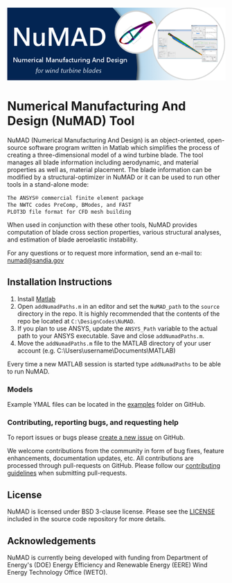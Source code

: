 ![](docs/_static/images/NuMAD-header.png) 
# Numerical Manufacturing And Design (NuMAD) Tool 
NuMAD (Numerical Manufacturing And Design) is an object-oriented, open-source software program written in Matlab which simplifies the process of creating a three-dimensional model of a wind turbine blade. The tool manages all blade information including aerodynamic, and material properties as well as, material placement. The blade information can be modified by a structural-optimizer in NuMAD or it can be used to run other tools in a stand-alone mode:

    The ANSYS® commercial finite element package
    The NWTC codes PreComp, BModes, and FAST
    PLOT3D file format for CFD mesh building

When used in conjunction with these other tools, NuMAD provides computation of blade cross section properties, various structural analyses, and estimation of blade aeroelastic instability. 

For any questions or to request more information, send an e-mail to: numad@sandia.gov


## Installation Instructions
1. Install [Matlab](https://www.mathworks.com/products/matlab.html)
2. Open `addNumadPaths.m` in an editor and set the `NuMAD_path` to the `source` directory in the repo. It is highly recommended that the contents of the repo be located at ``C:\DesignCodes\NuMAD``.
3. If you plan to use ANSYS, update the ``ANSYS_Path`` variable to the actual path to your ANSYS executable. Save and close `addNumadPaths.m`.
4. Move the `addNumadPaths.m` file to the MATLAB directory of your user account (e.g. C:\Users\username\Documents\MATLAB)

Every time a new MATLAB session is started type `addNumadPaths` to be able to run NuMAD.
### Models

Example YMAL files can be located in the [examples](https://github.com/sandialabs/NuMAD/examples) folder on GitHub. 

### Contributing, reporting bugs, and requesting help

To report issues or bugs please [create a new
issue](https://github.com/sandialabs/NuMAD/issues/new) on GitHub.

We welcome contributions from the community in form of bug fixes, feature
enhancements, documentation updates, etc. All contributions are processed
through pull-requests on GitHub. Please follow our [contributing
guidelines](https://github.com/sandialabs/NuMAD/blob/master/CONTRIBUTING.md)
when submitting pull-requests.
  
## License

NuMAD is licensed under BSD 3-clause license. Please see the
[LICENSE](https://github.com/sandialabs/NuMAD/blob/main/LICENSE) included in
the source code repository for more details.

## Acknowledgements 

NuMAD is currently being developed with funding from Department of Energy's
(DOE) Energy Efficiency and Renewable Energy (EERE) Wind Energy Technology Office (WETO). 
